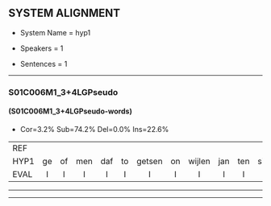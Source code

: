 
## SYSTEM ALIGNMENT

- System Name = hyp1

- Speakers = 1

- Sentences = 1

---

### S01C006M1_3+4LGPseudo

#### (S01C006M1_3+4LGPseudo-words)

- Cor=3.2%	Sub=74.2%	Del=0.0%	Ins=22.6%

|  |  |  |  |  |  |  |  |  |  |  |  |  |  |  |  |  |  |  |  |  |  |  |  |  |  |  |  |  |  |  |  |  |  |  |  |  |  |  |  |  |  |  |  |  |  |  |  |  |  |  |  |  |  |  |  |  |  |  |  |  |  |  |
|:--- |:---:|:---:|:---:|:---:|:---:|:---:|:---:|:---:|:---:|:---:|:---:|:---:|:---:|:---:|:---:|:---:|:---:|:---:|:---:|:---:|:---:|:---:|:---:|:---:|:---:|:---:|:---:|:---:|:---:|:---:|:---:|:---:|:---:|:---:|:---:|:---:|:---:|:---:|:---:|:---:|:---:|:---:|:---:|:---:|:---:|:---:|:---:|:---:|:---:|:---:|:---:|:---:|:---:|:---:|:---:|:---:|:---:|:---:|:---:|:---:|:---:|:---:|
| REF |  |  |  |  |  |  |  |  |  |  |  |  |  | ometuif | toejietsen | oonwijlen | jattesiet | nurudien | stoenydaas | deuveltek | juitonie | gevijdel | sidowaan | spekkeraai | wachteniek | verpierik | nappegreeuw | mantaroen | schielendaspen | crobeklunker | kabbestepen | verwarig | ooiebiekje | * | * | fandelig | * | jalekrewen | smoralij | zeekvlachine | kanaroe | toineetlijgen | * | meitsegrok | kantelogsten | ondermind |  | * | choporatie | zennebral | ijraspangen | blottenduuf | * | * | * | girdofhaalder | tobbermoeit | poentalschouden | havedil | verbrakkertje | gerauwejaak | hapeneren |
| HYP1 | ge | of | men | daf | to | getsen | on | wijlen | jan | ten | sitv | nerudinv | stundas | dev | velvdeqv | jetv | domiv | gefe | div | citv | duanv | perav | wahtenik | verpirik | madegrel | mandaron | scheel | en | dasspin | krobuklenker | kapbestippen | verwarring | obia | vanelik | ga | g | jallekreeuwen | smor | gellei | sek | valahime | canaru | tonnetletiligen | meteok | kantelogsten | ondermind | goporti | i | bra | eas | panien | blo | blote | diuf | geoeldir | dopdermoed | bent | algauten | havendil | verbrekertje | groukek | hapen |
| EVAL | I | I | I | I | I | I | I | I | I | I | I | I | I | S | S | S | S | S | S | S | S | S | S | S | S | S | S | S | S | S | S | S | S | S | S | S | S | S | S | S | S | S | S | S |  |  | I | S | S | S | S | S | S | S | S | S | S | S | S | S | S | S |
---

---
